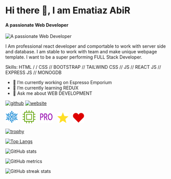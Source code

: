 # Hi there 👋, I am Ematiaz AbiR
#### A passionate Web Developer
![A passionate Web Developer](https://camo.githubusercontent.com/df70385540e1d54e9fdbfb84d6574dcf84f1d345ff7122053a6e5ea75e077094/68747470733a2f2f6d656469612e6c6963646e2e636f6d2f646d732f696d6167652f4334453232415148537878355839336c327a512f6665656473686172652d736872696e6b5f323034385f313533362f302f313636303134323239343937313f653d3231343734383336343726763d6265746126743d436e6f573278634c4c4b795879746458484a30636d7548705270584d696f616e4e6935686e683742397130)

I Am professional react developer and comportable to work with server side and database. I am stable to work with team and make unique webpage template. I want to be a super performing FULL Stack Developer.

Skills: HTML / / CSS // BOOTSTRAP // TAILWIND CSS // JS // REACT JS // EXPRESS JS // MONOGDB

- 🔭 I’m currently working on Espresso Emporium 
- 🌱 I’m currently learning REDUX 
- 💬 Ask me about WEB DEVELOPMENT 


[<img src='https://cdn.jsdelivr.net/npm/simple-icons@3.0.1/icons/github.svg' alt='github' height='40'>](https://github.com/AbiR7171)  [<img src='https://cdn.jsdelivr.net/npm/simple-icons@3.0.1/icons/icloud.svg' alt='website' height='40'>](https://earnest-malabi-c57607.netlify.app/)  

<a href='https://archiveprogram.github.com/'><img src='https://raw.githubusercontent.com/acervenky/animated-github-badges/master/assets/acbadge.gif' width='40' height='40'></a> <a href='https://docs.github.com/en/developers'><img src='https://raw.githubusercontent.com/acervenky/animated-github-badges/master/assets/devbadge.gif' width='40' height='40'></a> <a href='https://github.com/pricing'><img src='https://raw.githubusercontent.com/acervenky/animated-github-badges/master/assets/pro.gif' width='40' height='40'></a> <a href='https://stars.github.com/'><img src='https://raw.githubusercontent.com/acervenky/animated-github-badges/master/assets/starbadge.gif' width='35' height='35'></a> <a href='https://docs.github.com/en/github/supporting-the-open-source-community-with-github-sponsors'><img src='https://raw.githubusercontent.com/acervenky/animated-github-badges/master/assets/sponsorbadge.gif' width='35' height='35'></a> 

[![trophy](https://github-profile-trophy.vercel.app/?username=AbiR7171)](https://github.com/ryo-ma/github-profile-trophy)

[![Top Langs](https://github-readme-stats.vercel.app/api/top-langs/?username=AbiR7171)](https://github.com/anuraghazra/github-readme-stats)

![GitHub stats](https://github-readme-stats.vercel.app/api?username=AbiR7171&show_icons=true&count_private=true)  

![GitHub metrics](https://metrics.lecoq.io/AbiR7171)  

![GitHub streak stats](https://streak-stats.demolab.com/?user=AbiR7171)  

